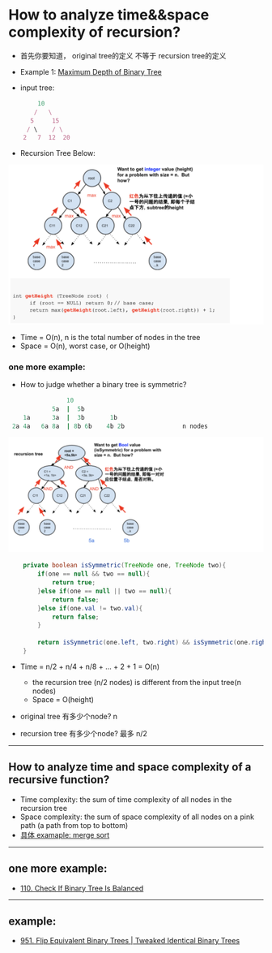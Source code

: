 # How to analyze time&&space complexity of recursion?

- 首先你要知道， original tree的定义 不等于 recursion tree的定义

- Example 1:  [Maximum Depth of Binary Tree](https://novemberfall.github.io/LeetCode-Algorithm/ch5/getHightTree.html)


- input tree:

```ruby
        10
       /   \  
      5     15
     / \    / \
    2   7  12  20
```


- Recursion Tree Below:
  
![](img/2020-07-02-17-38-15.png)


- Time = O(n),  n is the total number of nodes in the tree
- Space = O(n), worst case, or O(height)



### one more example:

- How to judge whether a binary tree is symmetric?


```ruby
                10
            5a  |  5b
    1a      3a  |  3b       1b
 2a 4a   6a 8a  | 8b 6b    4b 2b                n nodes
```


![](img/2020-07-02-17-55-48.png)

```java
    private boolean isSymmetric(TreeNode one, TreeNode two){
        if(one == null && two == null){
            return true;
        }else if(one == null || two == null){
            return false;
        }else if(one.val != two.val){
            return false;
        }
        
        return isSymmetric(one.left, two.right) && isSymmetric(one.right, two.left);
    }    
```

- Time = n/2 + n/4 + n/8 + ... + 2 + 1 = O(n)
  - the recursion tree (n/2 nodes) is different from the input tree(n nodes)
  - Space = O(height)

- original tree 有多少个node?  n
- recursion tree 有多少个node? 最多 n/2

---

## How to analyze time and space complexity of a recursive function?

- Time complexity: the sum of time complexity of all nodes in the recursion tree
- Space complexity: the sum of space complexity of all nodes on a pink path (a path from top to bottom)
- [具体 examaple: merge sort](https://novemberfall.github.io/LeetCode-Algorithm/Array/arraySort.html)

---

## one more example:

- [110. Check If Binary Tree Is Balanced](https://novemberfall.github.io/LeetCode-Algorithm/ch5/checkBalanced.html)


---

## example:

- [951. Flip Equivalent Binary Trees | Tweaked Identical Binary Trees](https://novemberfall.github.io/LeetCode-Algorithm/m2/tweakTree.html)


